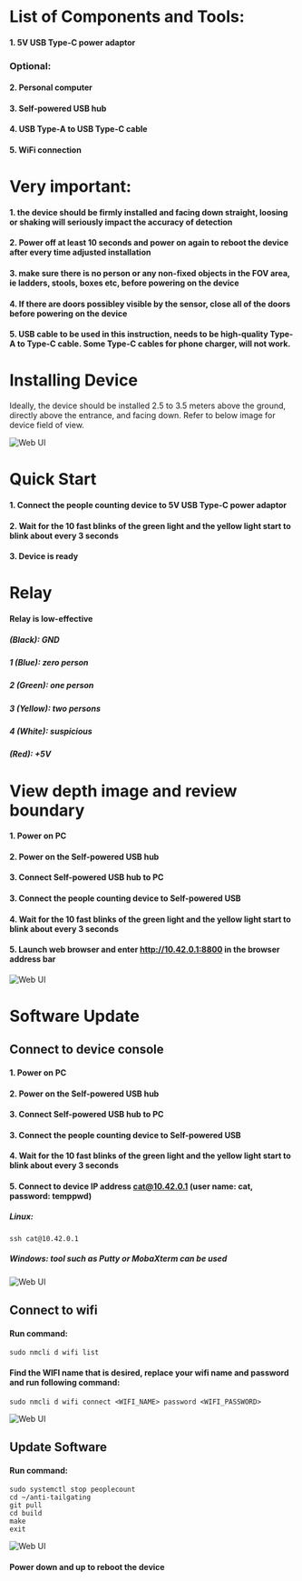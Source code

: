 # List of Components and Tools:

#### 1. 5V USB Type-C power adaptor

### Optional:

#### 2. Personal computer
#### 3. Self-powered USB hub
#### 4. USB Type-A to USB Type-C cable
#### 5. WiFi connection

# Very important: 

#### 1. the device should be firmly installed and facing down straight, loosing or shaking will seriously impact the accuracy of detection
#### 2. Power off at least 10 seconds and power on again to reboot the device after every time adjusted installation
#### 3. make sure there is no person or any non-fixed objects in the FOV area, ie ladders, stools, boxes etc, before powering on the device
#### 4. If there are doors possibley visible by the sensor, close all of the doors before powering on the device

#### 5. USB cable to be used in this instruction, needs to be high-quality Type-A to Type-C cable. Some Type-C cables for phone charger, will not work.

# Installing Device

Ideally, the device should be installed 2.5 to 3.5 meters above the ground, directly above the entrance, and facing down. Refer to below image for device field of view.

![Web UI](install.png)

# Quick Start

#### 1. Connect the people counting device to 5V USB Type-C power adaptor
#### 2. Wait for the 10 fast blinks of the green light and the yellow light start to blink about every 3 seconds
#### 3. Device is ready

# Relay

#### Relay is low-effective

#####   (Black):  GND

##### 1 (Blue):   zero person
##### 2 (Green):  one person
##### 3 (Yellow): two persons
##### 4 (White):  suspicious

#####   (Red):    +5V

# View depth image and review boundary

#### 1. Power on PC
#### 2. Power on the Self-powered USB hub
#### 3. Connect Self-powered USB hub to PC
#### 3. Connect the people counting device to Self-powered USB
#### 4. Wait for the 10 fast blinks of the green light and the yellow light start to blink about every 3 seconds
#### 5. Launch web browser and enter http://10.42.0.1:8800 in the browser address bar

![Web UI](view.png)

# Software Update

## Connect to device console

#### 1. Power on PC
#### 2. Power on the Self-powered USB hub
#### 3. Connect Self-powered USB hub to PC
#### 3. Connect the people counting device to Self-powered USB
#### 4. Wait for the 10 fast blinks of the green light and the yellow light start to blink about every 3 seconds
#### 5. Connect to device IP address cat@10.42.0.1 (user name: cat, password: temppwd)
##### Linux: 
```
ssh cat@10.42.0.1
```
##### Windows: tool such as Putty or MobaXterm can be used

![Web UI](console.png)

## Connect to wifi

#### Run command: 
```
sudo nmcli d wifi list
```
#### Find the WIFI name that is desired, replace your wifi name and password and run following command:
```
sudo nmcli d wifi connect <WIFI_NAME> password <WIFI_PASSWORD> 
```

![Web UI](wifi.png)

## Update Software

#### Run command: 

```
sudo systemctl stop peoplecount
cd ~/anti-tailgating
git pull
cd build
make
exit
```

![Web UI](update.png)

#### Power down and up to reboot the device


